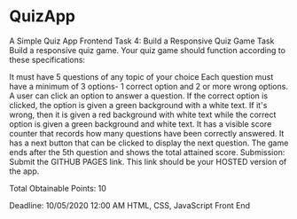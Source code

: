 # QuizApp
A Simple Quiz App
Frontend Task 4: Build a Responsive Quiz Game
Task
Build a responsive quiz game. Your quiz game should function according to these specifications: 

It must have 5 questions of any topic of your choice
Each question must have a minimum of 3 options- 1 correct option and 2 or more wrong options.
A user can click an option to answer a question. If the correct option is clicked, the option is given a green background with a white text. If it's wrong, then it is given a red background with white text while the correct option is given a green background and white text.
It has a visible score counter that records how many questions have been correctly answered.
It has a next button that can be clicked to display the next question.
The game ends after the 5th question and shows the total attained score.
Submission: 
Submit the GITHUB PAGES link. This link should be your HOSTED version of the app. 

Total Obtainable Points: 10


Deadline: 10/05/2020 12:00 AM
HTML, CSS, JavaScript Front End


